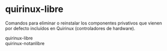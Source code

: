 # quirinux-libre

Comandos para eliminar o reinstalar los componentes privativos que vienen por defecto incluídos en Quirinux (controladores de hardware).

quirinux-libre <br>
quirinux-notanlibre
